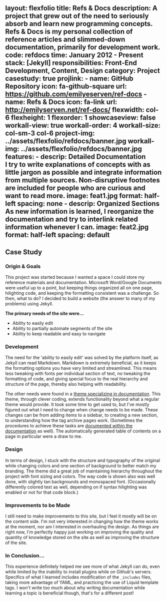 
layout: flexfolio
title: Refs & Docs
description: A project that grew out of the need to seriously absorb and learn new programming concepts. Refs & Docs is my personal collection of reference articles and slimmed-down documentation, primarily for development work.
code: refdocs
time: January 2012 - Present
stack: [Jekyll]
responsibilities:  Front-End Development, Content, Design
category: Project
casestudy: true
projlink:
    - name: GitHub Repository
      icon: fa-github-square
      url: https://github.com/emilyeserven/ref-docs
    - name: Refs & Docs
      icon: fa-link
      url: http://emilyserven.net/ref-docs/
flexwidth: col-6
flexheight: 1
flexorder: 1
showcaseview: false
workall-view: true
workall-order: 4
workall-size: col-sm-3 col-6
project-img: ../assets/flexfolio/refdocs/banner.jpg
workall-img: ../assets/flexfolio/refdocs/banner.jpg
features:
    - descrip: <strong>Detailed Documentation</strong><br />I try to write explanations of concepts with as little jargon as possible and integrate information from multiple sources. Non-disruptive footnotes are included for people who are curious and want to read more.
      image: feat1.jpg
      format: half-left
      spacing: none
    - descrip: <strong>Organized Sections</strong><br />As new information is learned, I reorganize the documentation and try to interlink related information whenever I can.
      image: feat2.jpg
      format: half-left
      spacing: default
---

## Case Study

### Origin & Goals

This project was started because I wanted a space I could store my reference materials and documentation. Microsoft Word/Google Documents were useful up to a point, but keeping things organized all on one page, hilighting code, and keeping the formatting consistent was a challenge. So then, what to do? I decided to build a website (the answer to many of my problems) using Jekyll.

**The primary needs of the site were...**

* Ability to easily edit
* Ability to partially automate segments of the site
* Ability to keep readable and easy to navigate

### Development

The need for the 'ability to easily edit' was solved by the platform itself, as Jekyll can read Markdown. Markdown is extremely beneficial, as it keeps the formatting options you have very limited and streamlined. This means less tweaking with fonts per individual section of text, no tweaking the formatting of code, and giving special focus to the real hierarchy and structure of the page, thereby also helping with readability.

The other needs were found in a [theme specializing in documentation](https://github.com/tomjohnson1492/documentation-theme-jekyll). This theme, through clever coding, extends functionality beyond what a regular theme would provide. It took some time to get used to, but I've mostly figured out what I need to change when change needs to be made. These changes can be from adding items to a sidebar, to creating a new section, to understanding how the tag archive pages work. (Sometimes the procedures to achieve these tasks are [documented within the documentation](http://emilyserven.net/ref-docs/ref-procedures.html) as well). The automatically generated table of contents on a page in particular were a draw to me.

### Design

In terms of design, I stuck with the structure and typography of the original while changing colors and one section of background to better match my branding. The theme did a great job of maintaining hierarchy throughout the project with font sizing and colors. The way code is shown also was well done, with slightly tan backgrounds and monospaced font. (Occasionally differently colored text as well, depending on if syntax hilighting was enabled or not for that code block.)

### Improvements to be Made

I still need to make improvements to this site, but I feel it mostly will be on the content side. I'm not very interested in changing how the theme works at the moment, nor am I interested in overhauling the design. As things are right now, I'm perfectly happy just working on improving the quality and quantity of knowledge stored on the site as well as improving the structure of the site.

### In Conclusion...

This experience definitely helped me see more of what Jekyll can do, even while limited by the inability to install plugins while on Github's servers. Specifics of what I learned includes modification of the `_includes` files, taking more advantage of YAML, and practicing the use of Liquid template tags. I won't write too much about why writing documentation while learning a topic is beneficial though, that's for a different post!
